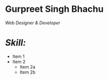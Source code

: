# Gurpreet Singh Bhachu
*Web Designer & Developer*
# *Skill:*
* Item 1
* Item 2
  * Item 2a
  * Item 2b
